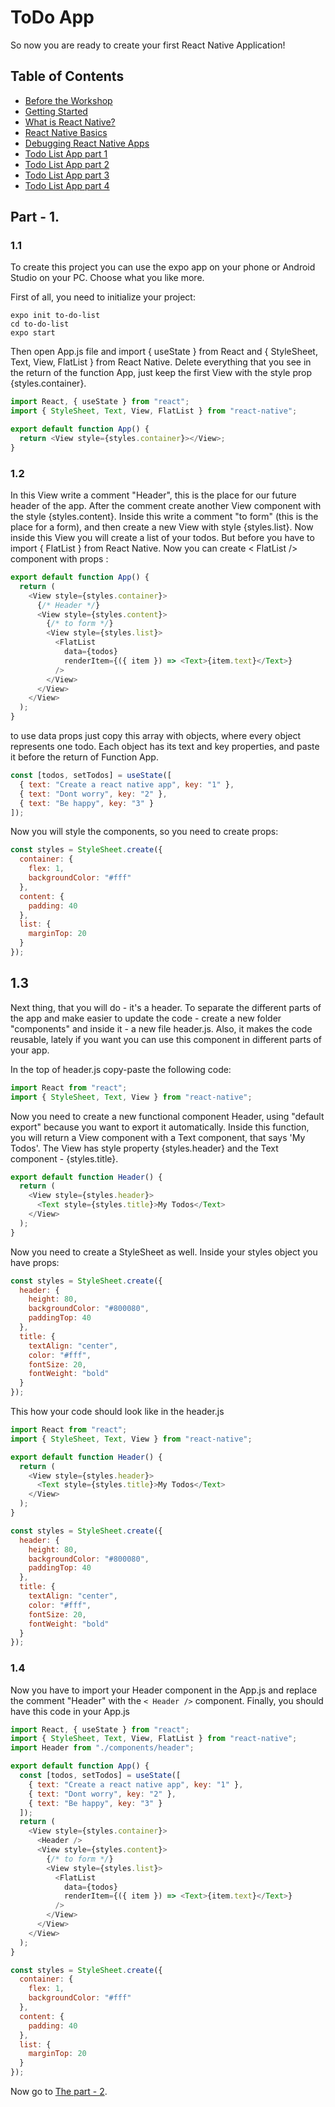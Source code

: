 # ToDo App

So now you are ready to create your first React Native Application!

## Table of Contents

- [Before the Workshop](../README.md/#Before-the-Workshop)
- [Getting Started](../README.md/#Getting-Started)
- [What is React Native?](../README.md/#What-is-React-Native)
- [React Native Basics](../README.md//#React-Native-Basics)
- [Debugging React Native Apps](../README.md//#Debugging-React-Native-Apps)
- [Todo List App part 1](Readme.md)
- [Todo List App part 2](Part2.md)
- [Todo List App part 3](Part3.md)
- [Todo List App part 4](Part4.md)

## Part - 1.

### 1.1

To create this project you can use the expo app on your phone or Android Studio on your PC. Choose what you like more.

First of all, you need to initialize your project:

```
expo init to-do-list
cd to-do-list
expo start
```

Then open App.js file and import { useState } from React and { StyleSheet, Text, View, FlatList } from React Native.
Delete everything that you see in the return of the function App, just keep the first View with the style prop {styles.container}.

```js
import React, { useState } from "react";
import { StyleSheet, Text, View, FlatList } from "react-native";

export default function App() {
  return <View style={styles.container}></View>;
}
```

### 1.2

In this View write a comment "Header", this is the place for our future header of the app.
After the comment create another View component with the style {styles.content}. Inside this write a comment "to form" (this is the place for a form), and then create a new View with style {styles.list}. Now inside this View you will create a list of your todos. But before you have to import { FlatList } from React Native.
Now you can create < FlatList /> component with props :

```js
export default function App() {
  return (
    <View style={styles.container}>
      {/* Header */}
      <View style={styles.content}>
        {/* to form */}
        <View style={styles.list}>
          <FlatList
            data={todos}
            renderItem={({ item }) => <Text>{item.text}</Text>}
          />
        </View>
      </View>
    </View>
  );
}
```

to use data props just copy this array with objects, where every object represents one todo. Each object has its text and key properties, and paste it before the return of Function App.

```js
const [todos, setTodos] = useState([
  { text: "Create a react native app", key: "1" },
  { text: "Dont worry", key: "2" },
  { text: "Be happy", key: "3" }
]);
```

Now you will style the components, so you need to create props:

```js
const styles = StyleSheet.create({
  container: {
    flex: 1,
    backgroundColor: "#fff"
  },
  content: {
    padding: 40
  },
  list: {
    marginTop: 20
  }
});
```

## 1.3

Next thing, that you will do - it's a header. To separate the different parts of the app and make easier to update the code - create a new folder "components" and inside it - a new file header.js. Also, it makes the code reusable, lately if you want you can use this component in different parts of your app.

In the top of header.js copy-paste the following code:

```js
import React from "react";
import { StyleSheet, Text, View } from "react-native";
```

Now you need to create a new functional component Header, using "default export" because you want to export it automatically. Inside this function, you will return a View component with a Text component, that says 'My Todos'. The View has style property {styles.header} and the Text component - {styles.title}.

```js
export default function Header() {
  return (
    <View style={styles.header}>
      <Text style={styles.title}>My Todos</Text>
    </View>
  );
}
```

Now you need to create a StyleSheet as well. Inside your styles object you have props:

```js
const styles = StyleSheet.create({
  header: {
    height: 80,
    backgroundColor: "#800080",
    paddingTop: 40
  },
  title: {
    textAlign: "center",
    color: "#fff",
    fontSize: 20,
    fontWeight: "bold"
  }
});
```

This how your code should look like in the header.js

```js
import React from "react";
import { StyleSheet, Text, View } from "react-native";

export default function Header() {
  return (
    <View style={styles.header}>
      <Text style={styles.title}>My Todos</Text>
    </View>
  );
}

const styles = StyleSheet.create({
  header: {
    height: 80,
    backgroundColor: "#800080",
    paddingTop: 40
  },
  title: {
    textAlign: "center",
    color: "#fff",
    fontSize: 20,
    fontWeight: "bold"
  }
});
```

### 1.4

Now you have to import your Header component in the App.js and replace the comment "Header" with the `< Header />` component.
Finally, you should have this code in your App.js

```js
import React, { useState } from "react";
import { StyleSheet, Text, View, FlatList } from "react-native";
import Header from "./components/header";

export default function App() {
  const [todos, setTodos] = useState([
    { text: "Create a react native app", key: "1" },
    { text: "Dont worry", key: "2" },
    { text: "Be happy", key: "3" }
  ]);
  return (
    <View style={styles.container}>
      <Header />
      <View style={styles.content}>
        {/* to form */}
        <View style={styles.list}>
          <FlatList
            data={todos}
            renderItem={({ item }) => <Text>{item.text}</Text>}
          />
        </View>
      </View>
    </View>
  );
}

const styles = StyleSheet.create({
  container: {
    flex: 1,
    backgroundColor: "#fff"
  },
  content: {
    padding: 40
  },
  list: {
    marginTop: 20
  }
});
```

Now go to [The part - 2](Part2.md).
